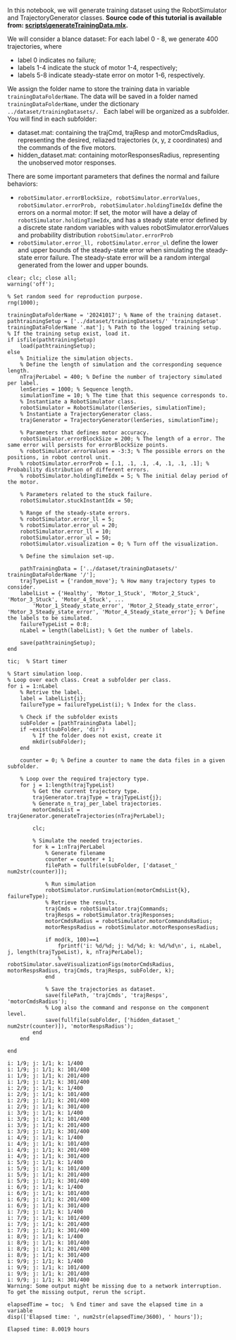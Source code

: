 In this notebook, we will generate training dataset using the RobotSimulator and TrajectoryGenerator classes. **Source code of this tutorial is available from: [scripts\generateTrainingData.mlx](../scripts/generateTrainingData.mlx).**

We will consider a blance dataset: For each label 0 - 8, we generate 400 trajectories, where 

   -  label 0 indicates no failure; 
   -  labels 1-4 indicate the stuck of motor 1-4, respectively; 
   -  labels 5-8 indicate steady-state error on motor 1-6, respectively. 

We assign the folder name to store the training data in variable `trainingDataFolderName`. The data will be saved in a folder named `trainingDataFolderName`, under the dictionary `../dataset/trainingDatasets/. ` Each label will be organized as a subfolder. You will find in each subfolder:

   -  dataset.mat: containing the trajCmd, trajResp and motorCmdsRadius, representing the desired, reliazed trajectories (x, y, z coordinates) and the commands of the five motors. 
   -  hidden_dataset.mat: containing motorResponsesRadius, representing the unobserved motor responses. 

There are some important parameters that defines the normal and failure behaviors:

   -  `robotSimulator.errorBlockSize, robotSimulator.errorValues, robotSimulator.errorProb, robotSimulator.holdingTimeIdx` define the errors on a normal motor: If set, the motor will have a delay of `robotSimulator.holdingTimeIdx`, and has a steady state error defined by a discrete state random variables with values robotSimulator.errorValues and probability distribution `robotSimulator.errorProb` 
   -  `robotSimulator.error_ll, robotSimulator.error_ul` define the lower and upper bounds of the steady-state error when simulating the steady-state error failure. The steady-state error will be a random intergal generated from the lower and upper bounds. 

```matlab:Code
clear; clc; close all;
warning('off');

% Set random seed for reproduction purpose.
rng(1000);

trainingDataFolderName = '20241017'; % Name of the training dataset.
pathtrainingSetup = ['../dataset/trainingDatasets/' 'trainingSetup' trainingDataFolderName '.mat']; % Path to the logged training setup.
% If the training setup exist, load it.
if isfile(pathtrainingSetup)
    load(pathtrainingSetup);
else   
    % Initialize the simulation objects.
    % Define the length of simulation and the corresponding sequence length.
    nTrajPerLabel = 400; % Define the number of trajectory simulated per label.
    lenSeries = 1000; % Sequence length.
    simulationTime = 10; % The time that this sequence corresponds to.
    % Instantiate a RobotSimulator class.
    robotSimulator = RobotSimulator(lenSeries, simulationTime);
    % Instantiate a TrajectoryGenerator class.
    trajGenerator = TrajectoryGenerator(lenSeries, simulationTime);
    
    % Parameters that defines motor accuracy.
    robotSimulator.errorBlockSize = 200; % The length of a error. The same error will persists for errorBlockSize points.
    % robotSimulator.errorValues = -3:3; % The possible errors on the positions, in robot control unit.
    % robotSimulator.errorProb = [.1, .1, .1, .4, .1, .1, .1]; % Probability distribution of different errors.
    % robotSimulator.holdingTimeIdx = 5; % The initial delay period of the motor.
    
    % Parameters related to the stuck failure.
    robotSimulator.stuckInstantIdx = 50;
    
    % Range of the steady-state errors.
    % robotSimulator.error_ll = 5;
    % robotSimulator.error_ul = 20;
    robotSimulator.error_ll = 10;
    robotSimulator.error_ul = 50;
    robotSimulator.visualization = 0; % Turn off the visualization.
    
    % Define the simulaion set-up.
    
    pathTrainingData = ['../dataset/trainingDatasets/' trainingDataFolderName '/'];
    trajTypeList = {'random_move'}; % How many trajectory types to consider.
    labelList = {'Healthy', 'Motor_1_Stuck', 'Motor_2_Stuck', 'Motor_3_Stuck', 'Motor_4_Stuck', ...
        'Motor_1_Steady_state_error', 'Motor_2_Steady_state_error', 'Motor_3_Steady_state_error', 'Motor_4_Steady_state_error'}; % Define the labels to be simulated.
    failureTypeList = 0:8;
    nLabel = length(labelList); % Get the number of labels.

    save(pathtrainingSetup);
end
```

```matlab:Code
tic;  % Start timer

% Start simulation loop.
% Loop over each class. Creat a subfolder per class.
for i = 1:nLabel 
    % Retrive the label.
    label = labelList{i};
    failureType = failureTypeList(i); % Index for the class.

    % Check if the subfolder exists
    subFolder = [pathTrainingData label];
    if ~exist(subFolder, 'dir')
        % If the folder does not exist, create it
        mkdir(subFolder);
    end

    counter = 0; % Define a counter to name the data files in a given subfolder.
    
    % Loop over the required trajectory type.
    for j = 1:length(trajTypeList)
        % Get the current trajectory type.
        trajGenerator.trajType = trajTypeList{j};
        % Generate n_traj_per_label trajectories.
        motorCmdsList = trajGenerator.generateTrajectories(nTrajPerLabel);
        
        clc;
        
        % Simulate the needed trajectories.
        for k = 1:nTrajPerLabel           
            % Generate filename
            counter = counter + 1;
            filePath = fullfile(subFolder, ['dataset_' num2str(counter)]);

            % Run simulation
            robotSimulator.runSimulation(motorCmdsList{k}, failureType);
            % Retrieve the results.
            trajCmds = robotSimulator.trajCommands;
            trajResps = robotSimulator.trajResponses;
            motorCmdsRadius = robotSimulator.motorCommandsRadius;
            motorRespsRadius = robotSimulator.motorResponsesRadius;

            if mod(k, 100)==1                
                fprintf('i: %d/%d; j: %d/%d; k: %d/%d\n', i, nLabel, j, length(trajTypeList), k, nTrajPerLabel);
                % robotSimulator.saveVisualizationFigs(motorCmdsRadius, motorRespsRadius, trajCmds, trajResps, subFolder, k);
            end
            
            % Save the trajectories as dataset.
            save(filePath, 'trajCmds', 'trajResps', 'motorCmdsRadius');
            % Log also the command and response on the component level.
            save(fullfile(subFolder, ['hidden_dataset_' num2str(counter)]), 'motorRespsRadius');
        end
    end
    
end
```

```text:Output
i: 1/9; j: 1/1; k: 1/400
i: 1/9; j: 1/1; k: 101/400
i: 1/9; j: 1/1; k: 201/400
i: 1/9; j: 1/1; k: 301/400
i: 2/9; j: 1/1; k: 1/400
i: 2/9; j: 1/1; k: 101/400
i: 2/9; j: 1/1; k: 201/400
i: 2/9; j: 1/1; k: 301/400
i: 3/9; j: 1/1; k: 1/400
i: 3/9; j: 1/1; k: 101/400
i: 3/9; j: 1/1; k: 201/400
i: 3/9; j: 1/1; k: 301/400
i: 4/9; j: 1/1; k: 1/400
i: 4/9; j: 1/1; k: 101/400
i: 4/9; j: 1/1; k: 201/400
i: 4/9; j: 1/1; k: 301/400
i: 5/9; j: 1/1; k: 1/400
i: 5/9; j: 1/1; k: 101/400
i: 5/9; j: 1/1; k: 201/400
i: 5/9; j: 1/1; k: 301/400
i: 6/9; j: 1/1; k: 1/400
i: 6/9; j: 1/1; k: 101/400
i: 6/9; j: 1/1; k: 201/400
i: 6/9; j: 1/1; k: 301/400
i: 7/9; j: 1/1; k: 1/400
i: 7/9; j: 1/1; k: 101/400
i: 7/9; j: 1/1; k: 201/400
i: 7/9; j: 1/1; k: 301/400
i: 8/9; j: 1/1; k: 1/400
i: 8/9; j: 1/1; k: 101/400
i: 8/9; j: 1/1; k: 201/400
i: 8/9; j: 1/1; k: 301/400
i: 9/9; j: 1/1; k: 1/400
i: 9/9; j: 1/1; k: 101/400
i: 9/9; j: 1/1; k: 201/400
i: 9/9; j: 1/1; k: 301/400
Warning: Some output might be missing due to a network interruption. To get the missing output, rerun the script.
```

```matlab:Code
elapsedTime = toc;  % End timer and save the elapsed time in a variable
disp(['Elapsed time: ', num2str(elapsedTime/3600), ' hours']);
```

```text:Output
Elapsed time: 8.0019 hours
```

